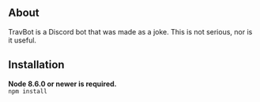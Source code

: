 ## About
TravBot is a Discord bot that was made as a joke. This is not serious, nor is it useful.

## Installation
**Node 8.6.0 or newer is required.**  
`npm install`
